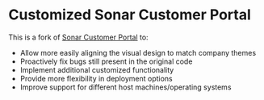 # Customized Sonar Customer Portal

This is a fork of [Sonar Customer Portal](https://github.com/SonarSoftwareInc/customer_portal) to:

- Allow more easily aligning the visual design to match company themes
- Proactively fix bugs still present in the original code
- Implement additional customized functionality
- Provide more flexibility in deployment options
- Improve support for different host machines/operating systems
